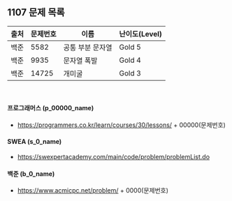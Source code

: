 
## 1107 문제 목록


| 출처     | 문제번호  | 이름        | 난이도(Level) |
|--------|-------|-----------|------------|
| 백준  | 5582  | 공통 부분 문자열 | Gold 5     |
| 백준  | 9935  | 문자열 폭발    | Gold 4     |
| 백준  | 14725 | 개미굴       | Gold 3     | 


<br>

#### 프로그래머스 (p_00000_name)

- https://programmers.co.kr/learn/courses/30/lessons/ + 00000(문제번호)

#### SWEA (s_0_name)

- https://swexpertacademy.com/main/code/problem/problemList.do

#### 백준 (b_0_name)

- https://www.acmicpc.net/problem/ + 0000(문제번호)

